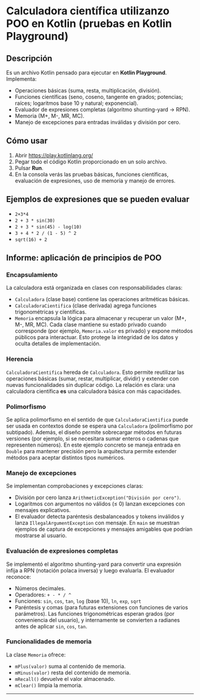 # Calculadora científica utilizanzo POO en Kotlin (pruebas en Kotlin Playground)

## Descripción
Es un archivo Kotlin pensado para ejecutar en **Kotlin Playground**. Implementa:

- Operaciones básicas (suma, resta, multiplicación, división).
- Funciones científicas (seno, coseno, tangente en grados; potencias; raíces; logaritmos base 10 y natural; exponencial).
- Evaluador de expresiones completas (algoritmo shunting-yard → RPN).
- Memoria (M+, M-, MR, MC).
- Manejo de excepciones para entradas inválidas y división por cero.

## Cómo usar
1. Abrir https://play.kotlinlang.org/
2. Pegar todo el código Kotlin proporcionado en un solo archivo.
3. Pulsar **Run**.
4. En la consola verás las pruebas básicas, funciones científicas, evaluación de expresiones, uso de memoria y manejo de errores.

## Ejemplos de expresiones que se pueden evaluar
- `2+3*4`
- `2 + 3 * sin(30)`
- `2 + 3 * sin(45) - log(10)`
- `3 + 4 * 2 / (1 - 5) ^ 2`
- `sqrt(16) + 2`

## Informe: aplicación de principios de POO

### Encapsulamiento
La calculadora está organizada en clases con responsabilidades claras:
- `Calculadora` (clase base) contiene las operaciones aritméticas básicas.
- `CalculadoraCientifica` (clase derivada) agrega funciones trigonométricas y científicas.
- `Memoria` encapsula la lógica para almacenar y recuperar un valor (M+, M-, MR, MC).
Cada clase mantiene su estado privado cuando corresponde (por ejemplo, `Memoria.valor` es privado) y expone métodos públicos para interactuar. Esto protege la integridad de los datos y oculta detalles de implementación.

### Herencia
`CalculadoraCientifica` hereda de `Calculadora`. Esto permite reutilizar las operaciones básicas (sumar, restar, multiplicar, dividir) y extender con nuevas funcionalidades sin duplicar código. La relación es clara: una calculadora científica **es** una calculadora básica con más capacidades.

### Polimorfismo
Se aplica polimorfismo en el sentido de que `CalculadoraCientifica` puede ser usada en contextos donde se espera una `Calculadora` (polimorfismo por subtipado). Además, el diseño permite sobrecargar métodos en futuras versiones (por ejemplo, si se necesitara sumar enteros o cadenas que representen números). En este ejemplo concreto se maneja entrada en `Double` para mantener precisión pero la arquitectura permite extender métodos para aceptar distintos tipos numéricos.

### Manejo de excepciones
Se implementan comprobaciones y excepciones claras:
- División por cero lanza `ArithmeticException("División por cero")`.
- Logaritmos con argumentos no válidos (≤ 0) lanzan excepciones con mensajes explicativos.
- El evaluador detecta paréntesis desbalanceados y tokens inválidos y lanza `IllegalArgumentException` con mensaje.
En `main` se muestran ejemplos de captura de excepciones y mensajes amigables que podrían mostrarse al usuario.

### Evaluación de expresiones completas
Se implementó el algoritmo shunting-yard para convertir una expresión infija a RPN (notación polaca inversa) y luego evaluarla. El evaluador reconoce:
- Números decimales.
- Operadores: `+ - * / ^`
- Funciones: `sin`, `cos`, `tan`, `log` (base 10), `ln`, `exp`, `sqrt`
- Paréntesis y comas (para futuras extensiones con funciones de varios parámetros).
Las funciones trigonométricas esperan grados (por conveniencia del usuario), y internamente se convierten a radianes antes de aplicar `sin`, `cos`, `tan`.

### Funcionalidades de memoria
La clase `Memoria` ofrece:
- `mPlus(valor)` suma al contenido de memoria.
- `mMinus(valor)` resta del contenido de memoria.
- `mRecall()` devuelve el valor almacenado.
- `mClear()` limpia la memoria.
---


